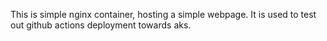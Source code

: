 This is simple nginx container, hosting a simple webpage. 
It is used to test out github actions deployment towards aks. 
